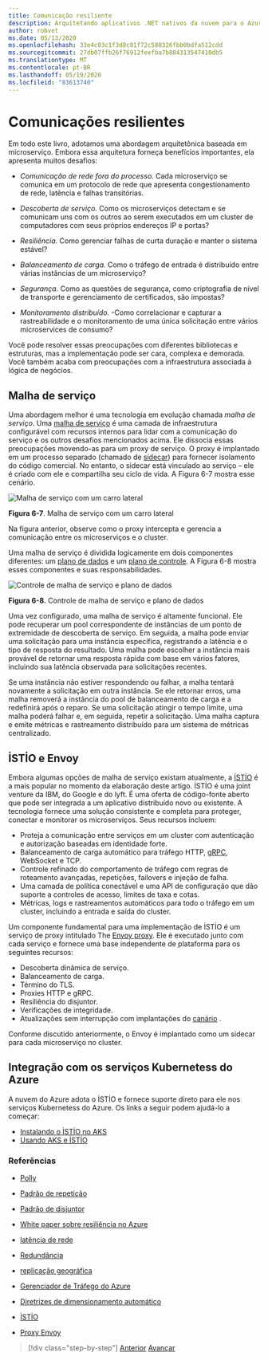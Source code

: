 ```yaml
---
title: Comunicação resiliente
description: Arquitetando aplicativos .NET nativos da nuvem para o Azure | Comunicação resiliente
author: robvet
ms.date: 05/13/2020
ms.openlocfilehash: 33e4c03c1f3d8c01f72c588326fbb0bdfa512cdd
ms.sourcegitcommit: 27db07ffb26f76912feefba7b884313547410db5
ms.translationtype: MT
ms.contentlocale: pt-BR
ms.lasthandoff: 05/19/2020
ms.locfileid: "83613740"
---
```

# <a name="resilient-communications"></a>Comunicações resilientes

Em todo este livro, adotamos uma abordagem arquitetônica baseada em microserviço. Embora essa arquitetura forneça benefícios importantes, ela apresenta muitos desafios:

- *Comunicação de rede fora do processo.* Cada microserviço se comunica em um protocolo de rede que apresenta congestionamento de rede, latência e falhas transitórias.

- *Descoberta de serviço.* Como os microserviços detectam e se comunicam uns com os outros ao serem executados em um cluster de computadores com seus próprios endereços IP e portas?

- *Resiliência.* Como gerenciar falhas de curta duração e manter o sistema estável?

- *Balanceamento de carga.* Como o tráfego de entrada é distribuído entre várias instâncias de um microserviço?

- *Segurança.* Como as questões de segurança, como criptografia de nível de transporte e gerenciamento de certificados, são impostas?

- *Monitoramento distribuído.* -Como correlacionar e capturar a rastreabilidade e o monitoramento de uma única solicitação entre vários microservices de consumo?

Você pode resolver essas preocupações com diferentes bibliotecas e estruturas, mas a implementação pode ser cara, complexa e demorada. Você também acaba com preocupações com a infraestrutura associada à lógica de negócios.

## <a name="service-mesh"></a>Malha de serviço

Uma abordagem melhor é uma tecnologia em evolução chamada *malha de serviço*. Uma [malha de serviço](https://www.nginx.com/blog/what-is-a-service-mesh/) é uma camada de infraestrutura configurável com recursos internos para lidar com a comunicação do serviço e os outros desafios mencionados acima. Ele dissocia essas preocupações movendo-as para um proxy de serviço. O proxy é implantado em um processo separado (chamado de [sidecar](https://docs.microsoft.com/azure/architecture/patterns/sidecar)) para fornecer isolamento do código comercial. No entanto, o sidecar está vinculado ao serviço – ele é criado com ele e compartilha seu ciclo de vida. A Figura 6-7 mostra esse cenário.

![Malha de serviço com um carro lateral](./media/service-mesh-with-side-car.png)

**Figura 6-7**. Malha de serviço com um carro lateral

Na figura anterior, observe como o proxy intercepta e gerencia a comunicação entre os microserviços e o cluster.

Uma malha de serviço é dividida logicamente em dois componentes diferentes: um [plano de dados](https://blog.envoyproxy.io/service-mesh-data-plane-vs-control-plane-2774e720f7fc) e um [plano de controle](https://blog.envoyproxy.io/service-mesh-data-plane-vs-control-plane-2774e720f7fc). A Figura 6-8 mostra esses componentes e suas responsabilidades.

![Controle de malha de serviço e plano de dados](./media/istio-control-and-data-plane.png)

**Figura 6-8.** Controle de malha de serviço e plano de dados

Uma vez configurado, uma malha de serviço é altamente funcional. Ele pode recuperar um pool correspondente de instâncias de um ponto de extremidade de descoberta de serviço. Em seguida, a malha pode enviar uma solicitação para uma instância específica, registrando a latência e o tipo de resposta do resultado. Uma malha pode escolher a instância mais provável de retornar uma resposta rápida com base em vários fatores, incluindo sua latência observada para solicitações recentes.

Se uma instância não estiver respondendo ou falhar, a malha tentará novamente a solicitação em outra instância. Se ele retornar erros, uma malha removerá a instância do pool de balanceamento de carga e a redefinirá após o reparo. Se uma solicitação atingir o tempo limite, uma malha poderá falhar e, em seguida, repetir a solicitação. Uma malha captura e emite métricas e rastreamento distribuído para um sistema de métricas centralizado.

## <a name="istio-and-envoy"></a>İSTİO e Envoy

Embora algumas opções de malha de serviço existam atualmente, a [İSTİO](https://istio.io/docs/concepts/what-is-istio/) é a mais popular no momento da elaboração deste artigo. İSTİO é uma joint venture da IBM, do Google e do lyft. É uma oferta de código-fonte aberto que pode ser integrada a um aplicativo distribuído novo ou existente. A tecnologia fornece uma solução consistente e completa para proteger, conectar e monitorar os microserviços. Seus recursos incluem:

- Proteja a comunicação entre serviços em um cluster com autenticação e autorização baseadas em identidade forte.
- Balanceamento de carga automático para tráfego HTTP, [gRPC](https://grpc.io/), WebSocket e TCP.
- Controle refinado do comportamento de tráfego com regras de roteamento avançadas, repetições, failovers e injeção de falha.
- Uma camada de política conectável e uma API de configuração que dão suporte a controles de acesso, limites de taxa e cotas.
- Métricas, logs e rastreamentos automáticos para todo o tráfego em um cluster, incluindo a entrada e saída do cluster.

Um componente fundamental para uma implementação de İSTİO é um serviço de proxy intitulado The [Envoy proxy](https://www.envoyproxy.io/docs/envoy/latest/intro/what_is_envoy). Ele é executado junto com cada serviço e fornece uma base independente de plataforma para os seguintes recursos:

- Descoberta dinâmica de serviço.
- Balanceamento de carga.
- Término do TLS.
- Proxies HTTP e gRPC.
- Resiliência do disjuntor.
- Verificações de integridade.
- Atualizações sem interrupção com implantações do [canário](https://martinfowler.com/bliki/CanaryRelease.html) .

Conforme discutido anteriormente, o Envoy é implantado como um sidecar para cada microserviço no cluster.

## <a name="integration-with-azure-kubernetes-services"></a>Integração com os serviços Kubernetess do Azure

A nuvem do Azure adota o İSTİO e fornece suporte direto para ele nos serviços Kubernetess do Azure. Os links a seguir podem ajudá-lo a começar:

- [Instalando o İSTİO no AKS](https://docs.microsoft.com/azure/aks/istio-install)
- [Usando AKS e İSTİO](https://docs.microsoft.com/azure/aks/istio-scenario-routing)

### <a name="references"></a>Referências

- [Polly](http://www.thepollyproject.org/)

- [Padrão de repetição](https://docs.microsoft.com/azure/architecture/patterns/retry)

- [Padrão de disjuntor](https://docs.microsoft.com/azure/architecture/patterns/circuit-breaker)

- [White paper sobre resiliência no Azure](https://azure.microsoft.com/mediahandler/files/resourcefiles/resilience-in-azure-whitepaper/Resilience%20in%20Azure.pdf)

- [latência de rede](https://www.techopedia.com/definition/8553/network-latency)

- [Redundância](https://docs.microsoft.com/azure/architecture/guide/design-principles/redundancy)

- [replicação geográfica](https://docs.microsoft.com/azure/sql-database/sql-database-active-geo-replication)

- [Gerenciador de Tráfego do Azure](https://docs.microsoft.com/azure/traffic-manager/traffic-manager-overview)

- [Diretrizes de dimensionamento automático](https://docs.microsoft.com/azure/architecture/best-practices/auto-scaling)

- [İSTİO](https://istio.io/docs/concepts/what-is-istio/)

- [Proxy Envoy](https://www.envoyproxy.io/docs/envoy/latest/intro/what_is_envoy)

>[!div class="step-by-step"]
>[Anterior](infrastructure-resiliency-azure.md) 
> [Avançar](monitoring-health.md)
